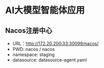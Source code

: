 # AI大模型智能体应用
## Nacos注册中心
- URL：http://172.20.200.33:30099/nacos/
- PWD: nacos / nacos
- namespace: staging
- datasource: datasource-agent.yaml
